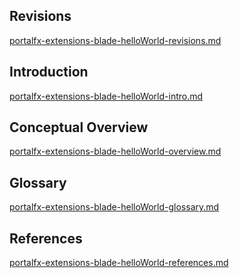 
<a name="portalfxExtensionsBladeHelloWorld"></a>

<!-- link to this document is [portalfx-extensions-blade-helloWorld.md]()
-->

## Revisions

 [portalfx-extensions-blade-helloWorld-revisions.md](portalfx-extensions-blade-helloWorld-revisions.md)

## Introduction

 [portalfx-extensions-blade-helloWorld-intro.md](portalfx-extensions-blade-helloWorld-intro.md)

## Conceptual Overview

 [portalfx-extensions-blade-helloWorld-overview.md](portalfx-extensions-blade-helloWorld-overview.md)

## Glossary

 [portalfx-extensions-blade-helloWorld-glossary.md](portalfx-extensions-blade-helloWorld-glossary.md)

## References

 [portalfx-extensions-blade-helloWorld-references.md](portalfx-extensions-blade-helloWorld-references.md)
